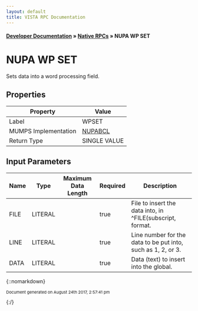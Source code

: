 ```yaml
---
layout: default
title: VISTA RPC Documentation
---
```


#### [Developer Documentation](../index) &#187; [Native RPCs](TableOfContents) &#187; NUPA WP SET<br/>
# NUPA WP SET

Sets data into a word processing field.

## Properties

Property | Value
--- | ---
Label | WPSET
MUMPS Implementation | [NUPABCL](http://code.osehra.org/dox/Routine_NUPABCL_source.html)
Return Type | SINGLE VALUE


## Input Parameters

Name | Type | Maximum Data Length | Required | Description
--- | --- | --- | --- | ---
FILE | LITERAL |  | true | File to insert the data into, in ^FILE(subscript, format.
LINE | LITERAL |  | true | Line number for the data to be put into, such as 1, 2, or 3.
DATA | LITERAL |  | true | Data (text) to insert into the global.



{::nomarkdown} <br/><p style="font-size: 11px">Document generated on August 24th 2017, 2:57:41 pm</p>{:/}